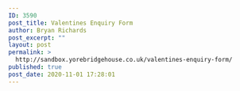 ```yaml
---
ID: 3590
post_title: Valentines Enquiry Form
author: Bryan Richards
post_excerpt: ""
layout: post
permalink: >
  http://sandbox.yorebridgehouse.co.uk/valentines-enquiry-form/
published: true
post_date: 2020-11-01 17:28:01
---
```

<script charset="utf-8" type="text/javascript" src="//js.hsforms.net/forms/shell.js"></script>
<script>
  hbspt.forms.create({
	portalId: "8682020",
	formId: "6f472aa4-93db-4a70-ae9f-0fbdc91074a7"
});
</script>